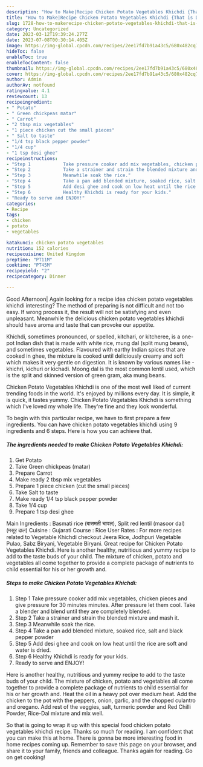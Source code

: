 ```yaml
---
description: "How to Make|Recipe Chicken Potato Vegetables Khichdi {That is Delicious"
title: "How to Make|Recipe Chicken Potato Vegetables Khichdi {That is Delicious"
slug: 1728-how-to-makerecipe-chicken-potato-vegetables-khichdi-that-is-delicious
category: Uncategorized
date: 2023-03-12T19:39:24.277Z
date: 2023-07-08T00:30:14.405Z
image: https://img-global.cpcdn.com/recipes/2ee17fd7b91a43c5/680x482cq70/chicken-potato-vegetables-khichdi-recipe-main-photo.jpg
hideToc: false
enableToc: true
enableTocContent: false
thumbnail: https://img-global.cpcdn.com/recipes/2ee17fd7b91a43c5/680x482cq70/chicken-potato-vegetables-khichdi-recipe-main-photo.jpg
cover: https://img-global.cpcdn.com/recipes/2ee17fd7b91a43c5/680x482cq70/chicken-potato-vegetables-khichdi-recipe-main-photo.jpg
author: Admin
authorAv: notfound
ratingvalue: 4.1
reviewcount: 13
recipeingredient:
- " Potato"
- " Green chickpeas matar"
- " Carrot"
- "2 tbsp mix vegetables"
- "1 piece chicken cut the small pieces"
- " Salt to taste"
- "1/4 tsp black pepper powder"
- "1/4 cup"
- "1 tsp desi ghee"
recipeinstructions:
- "Step 1            Take pressure cooker add mix vegetables, chicken pieces and give pressure for 30 minutes minutes.  After pressure let them cool. Take a blender and blend until they are completely blended."
- "Step 2            Take a strainer and strain the blended mixture and mash it."
- "Step 3            Meanwhile soak the rice."
- "Step 4            Take a pan add blended mixture, soaked rice, salt and black pepper powder"
- "Step 5            Add desi ghee and cook on low heat until the rice are soft and water is dried."
- "Step 6            Healthy Khichdi is ready for your kids."
- "Ready to serve and ENJOY!"
categories:
- Recipe
tags:
- chicken
- potato
- vegetables

katakunci: chicken potato vegetables 
nutrition: 152 calories
recipecuisine: United Kingdom
preptime: "PT11M"
cooktime: "PT45M"
recipeyield: "2"
recipecategory: Dinner

---
```



Good Afternoon| Again looking for a recipe idea chicken potato vegetables khichdi interesting? The method of preparing is not difficult and not too easy. If wrong process it, the result will not be satisfying and even unpleasant. Meanwhile the delicious chicken potato vegetables khichdi should have aroma and taste that can provoke our appetite.





Khichdi, sometimes pronounced, or spelled, kitchari, or kitcheree, is a one-pot Indian dish that is made with white rice, mung dal (split mung beans), and sometimes vegetables. Flavoured with earthy Indian spices that are cooked in ghee, the mixture is cooked until deliciously creamy and soft which makes it very gentle on digestion. It is known by various names like - khichri, kichuri or kichadi. Moong dal is the most common lentil used, which is the split and skinned version of green gram, aka mung beans.

Chicken Potato Vegetables Khichdi is one of the most well liked of current trending foods in the world. It's enjoyed by millions every day. It is simple, it is quick, it tastes yummy. Chicken Potato Vegetables Khichdi is something which I've loved my whole life. They're fine and they look wonderful.


To begin with this particular recipe, we have to first prepare a few ingredients. You can have chicken potato vegetables khichdi using 9 ingredients and 6 steps. Here is how you can achieve that.

<!--inarticleads1-->

##### The ingredients needed to make Chicken Potato Vegetables Khichdi:

1. Get  Potato
1. Take  Green chickpeas (matar)
1. Prepare  Carrot
1. Make ready 2 tbsp mix vegetables
1. Prepare 1 piece chicken (cut the small pieces)
1. Take  Salt to taste
1. Make ready 1/4 tsp black pepper powder
1. Take 1/4 cup
1. Prepare 1 tsp desi ghee


Main Ingredients : Basmati rice (बासमती चावल), Split red lentil (masoor dal) (मसूर दाल) Cuisine : Gujarati Course : Rice User Rates : For more recipes related to Vegetable Khichdi checkout Jeera Rice, Jodhpuri Vegetable Pulao, Sabz Biryani, Vegetable Biryani. Great recipe for Chicken Potato Vegetables Khichdi. Here is another healthy, nutritious and yummy recipe to add to the taste buds of your child. The mixture of chicken, potato and vegetables all come together to provide a complete package of nutrients to child essential for his or her growth and. 

<!--inarticleads2-->

##### Steps to make Chicken Potato Vegetables Khichdi:

1. Step 1            Take pressure cooker add mix vegetables, chicken pieces and give pressure for 30 minutes minutes.  After pressure let them cool. Take a blender and blend until they are completely blended.
1. Step 2            Take a strainer and strain the blended mixture and mash it.
1. Step 3            Meanwhile soak the rice.
1. Step 4            Take a pan add blended mixture, soaked rice, salt and black pepper powder
1. Step 5            Add desi ghee and cook on low heat until the rice are soft and water is dried.
1. Step 6            Healthy Khichdi is ready for your kids.
1. Ready to serve and ENJOY!

Here is another healthy, nutritious and yummy recipe to add to the taste buds of your child. The mixture of chicken, potato and vegetables all come together to provide a complete package of nutrients to child essential for his or her growth and. Heat the oil in a heavy pot over medium heat. Add the chicken to the pot with the peppers, onion, garlic, and the chopped culantro and oregano. Add rest of the veggies, salt, turmeric powder and Red Chilli Powder, Rice-Dal mixture and mix well. 

So that is going to wrap it up with this special food chicken potato vegetables khichdi recipe. Thanks so much for reading. I am confident that you can make this at home. There is gonna be more interesting food in home recipes coming up. Remember to save this page on your browser, and share it to your family, friends and colleague. Thanks again for reading. Go on get cooking!
